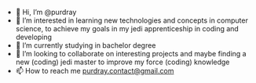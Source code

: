 - 👋 Hi, I’m @purdray
- 👀 I’m interested in learning new technologies and concepts in computer science, to achieve my goals in my jedi apprenticeship in coding and developing
- 🌱 I’m currently studying in bachelor degree
- 💞️ I’m looking to collaborate on interesting projects and maybe finding a new (coding) jedi master to improve my force (coding) knowledge
- 📫 How to reach me purdray.contact@gmail.com

